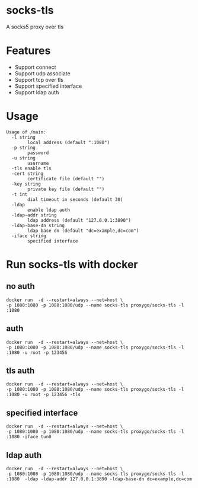 # socks-tls

A socks5 proxy over tls

# Features
* Support connect
* Support udp associate
* Support tcp over tls
* Support specified interface
* Support ldap auth

# Usage
```
Usage of /main:
  -l string
        local address (default ":1080")
  -p string
        password
  -u string
        username
  -tls enable tls
  -cert string
        certificate file (default "")
  -key string
        private key file (default "")
  -t int
        dial timeout in seconds (default 30)
  -ldap
        enable ldap auth
  -ldap-addr string
        ldap address (default "127.0.0.1:3890")
  -ldap-base-dn string
        ldap base dn (default "dc=example,dc=com")
  -iface string
        specified interface
```

# Run socks-tls with docker

## no auth
```
docker run  -d --restart=always --net=host \
-p 1080:1080 -p 1080:1080/udp --name socks-tls proxygo/socks-tls -l :1080
```

## auth
```
docker run  -d --restart=always --net=host \
-p 1080:1080 -p 1080:1080/udp --name socks-tls proxygo/socks-tls -l :1080 -u root -p 123456
```

## tls auth
```
docker run  -d --restart=always --net=host \
-p 1080:1080 -p 1080:1080/udp --name socks-tls proxygo/socks-tls -l :1080 -u root -p 123456 -tls
```

## specified interface
```
docker run  -d --restart=always --net=host \
-p 1080:1080 -p 1080:1080/udp --name socks-tls proxygo/socks-tls -l :1080 -iface tun0
```

## ldap auth
```
docker run  -d --restart=always --net=host \
-p 1080:1080 -p 1080:1080/udp --name socks-tls proxygo/socks-tls -l :1080  -ldap -ldap-addr 127.0.0.1:3890 -ldap-base-dn dc=example,dc=com
```

